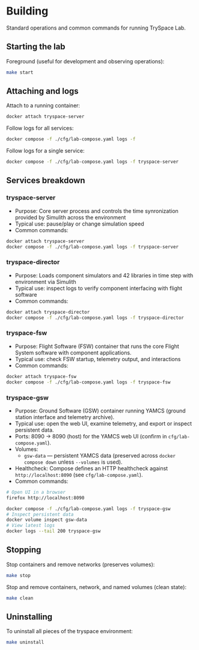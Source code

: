 # Building

Standard operations and common commands for running TrySpace Lab.

## Starting the lab
Foreground (useful for development and observing operations):

```bash
make start
```

## Attaching and logs
Attach to a running container:

```bash
docker attach tryspace-server
```

Follow logs for all services:

```bash
docker compose -f ./cfg/lab-compose.yaml logs -f
```

Follow logs for a single service:

```bash
docker compose -f ./cfg/lab-compose.yaml logs -f tryspace-server
```

## Services breakdown

### tryspace-server
* Purpose: Core server process and controls the time synronization provided by Simulith across the environment
* Typical use: pause/play or change simulation speed
* Common commands:

```bash
docker attach tryspace-server
docker compose -f ./cfg/lab-compose.yaml logs -f tryspace-server
```

### tryspace-director
* Purpose: Loads component simulators and 42 libraries in time step with environment via Simulith
* Typical use: inspect logs to verify component interfacing with flight software
* Common commands:

```bash
docker attach tryspace-director
docker compose -f ./cfg/lab-compose.yaml logs -f tryspace-director
```

### tryspace-fsw
* Purpose: Flight Software (FSW) container that runs the core Flight System software with component applications.
* Typical use: check FSW startup, telemetry output, and interactions
* Common commands:

```bash
docker attach tryspace-fsw
docker compose -f ./cfg/lab-compose.yaml logs -f tryspace-fsw
```

### tryspace-gsw
* Purpose: Ground Software (GSW) container running YAMCS (ground station interface and telemetry archive).
* Typical use: open the web UI, examine telemetry, and export or inspect persistent data.
* Ports: 8090 -> 8090 (host) for the YAMCS web UI (confirm in `cfg/lab-compose.yaml`).
* Volumes:
  * `gsw-data` — persistent YAMCS data (preserved across `docker compose down` unless `--volumes` is used).
* Healthcheck: Compose defines an HTTP healthcheck against `http://localhost:8090` (see `cfg/lab-compose.yaml`).
* Common commands:

```bash
# Open UI in a browser
firefox http://localhost:8090

docker compose -f ./cfg/lab-compose.yaml logs -f tryspace-gsw
# Inspect persistent data
docker volume inspect gsw-data
# View latest logs
docker logs --tail 200 tryspace-gsw
```

## Stopping
Stop containers and remove networks (preserves volumes):

```bash
make stop
```

Stop and remove containers, network, and named volumes (clean state):

```bash
make clean
```

## Uninstalling
To uninstall all pieces of the tryspace environment:

```bash
make uninstall
```

